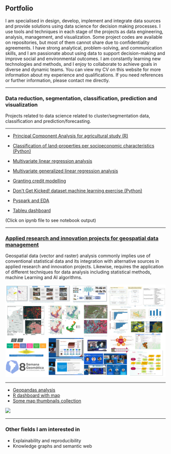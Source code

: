 ## Portfolio

I am specialised in design, develop, implement and integrate data sources and provide solutions using data science for decision making processes. I use tools and techniques in each stage of the projects as data engineering, analysis, management, and visualization.  Some project codes are available on repositories, but most of them cannot share due to confidentiality agreements. I have strong analytical, problem-solving, and communication skills, and I am passionate about using data to support decision-making and improve social and environmental outcomes. I am constantly learning new technologies and methods, and I enjoy to collaborate to achieve goals in diverse and dynamic teams. You can view my CV on this website for more information about my experience and qualifications. If you need references or further information, please contact me directly. 

---

### Data reduction, segmentation, classification, prediction and visualization

Projects related to data science related to cluster/segmentation data, classification and prediction/forecasting. 

---

- [Principal Component Analysis for agricultural study (R)](/ohtml/20180320_ACP_CNA.html)
- [Classification of land-properties per socioeconomic characteristics (Python)](/ohtml/201806606_Kmeans_estratificacion.html)
- [Multivariate linear regression analysis](/pdf/StatisticalMethods1_DianaRocioGalindo.pdf)
- [Multivariate generalized linear regression analysis](/pdf/StatisticalMethods2_DianaRocioGalindo.pdf)
- [Granting credit modelling](https://modelosriesgo.shinyapps.io/CoasmedasOM1_202205/)


- [Don't Get Kicked! dataset machine learning exercise (Python)](https://github.com/drgalindog/dianarocioprojects/tree/main/Python/Kicks_data_prediction)
- [Pyspark and EDA](https://github.com/drgalindog/dianarocioprojects/tree/main/Python)
- [Tableu dashboard](https://github.com/drgalindog/drgalindog.github.io/tree/master/ohtml) 

(Click on ipynb file to see notebook output)

---

### [Applied research and innovation projects for geospatial data management](/idi_projects)

Geospatial data (vector and raster) analysis commonly implies use of conventional statistical data and its integration with alternative sources in applied research and innovation projects. Likewise, requires the application of different techniques for data analysis including statistical methods, machine Learning and AI algorithms.

<img src="images/thumbnail_1.jpg?raw=true"/>

---

- [Geopandas analysis](https://github.com/drgalindog/dianarocioprojects/tree/main/Python)
- [R dashboard with map](https://github.com/drgalindog/dianarocioprojects/tree/main/R)
- [Some map thumbnails collection](/images/thumbnail_2.jpg)

<img src="images/demo.gif"/>

---

### Other fields I am interested in

- Explainability and reproducibility
- Knowledge graphs and semantic web

